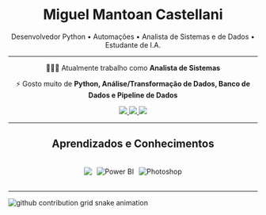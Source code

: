 <h1 align="center">Miguel Mantoan Castellani</h1>

<p align="center">
  Desenvolvedor Python • Automações • Analista de Sistemas e de Dados • Estudante de I.A.
</p>

---

<div align="center">
 👨🏻‍💻 Atualmente trabalho como <strong>Analista de Sistemas</strong>
 
 ⚡ Gosto muito de <strong>Python, Análise/Transformação de Dados, Banco de Dados e Pipeline de Dados</strong>

</div>

<div align="center"> 
  <a href="mailto:miguelmcastell@hotmail.com">
    <img src="https://img.shields.io/badge/Email-333333?style=for-the-badge&logo=gmail&logoColor=white" />
  </a>
  <a href="https://www.linkedin.com/in/miguel-mantoan-castellani-744304324/" target="_blank">
    <img src="https://img.shields.io/badge/LinkedIn-0077B5?style=for-the-badge&logo=linkedin&logoColor=white" />
  </a>
  <a href="https://github.com/miguelcastell" target="_blank">
     <img src="https://img.shields.io/badge/Portfolio-FF5722?style=for-the-badge&logo=todoist&logoColor=white" />
  </a>
</div>

<hr/>

<h2 align="center">Aprendizados e Conhecimentos</h2>
<br/>
<div align="center" style="display:flex; gap:10px; justify-content:center; align-items:center;">
    <img src="https://skillicons.dev/icons?i=python,figma,vscode,pycharm,mysql,cpp" />
    <img src="https://img.icons8.com/color/48/000000/power-bi.png" alt="Power BI" />
    <img src="https://img.icons8.com/color/48/000000/adobe-photoshop--v1.png" alt="Photoshop" />
</div>

<br/>
<hr/>

<picture>
  <source media="(prefers-color-scheme: dark)" srcset="https://raw.githubusercontent.com/miguelcastell/miguelcastell/output/github-contribution-grid-snake-dark.svg">
  <source media="(prefers-color-scheme: light)" srcset="https://raw.githubusercontent.com/miguelcastell/miguelcastell/output/github-contribution-grid-snake.svg">
  <img alt="github contribution grid snake animation" src="https://raw.githubusercontent.com/miguelcastell/miguelcastell/output/github-contribution-grid-snake.svg">
</picture
